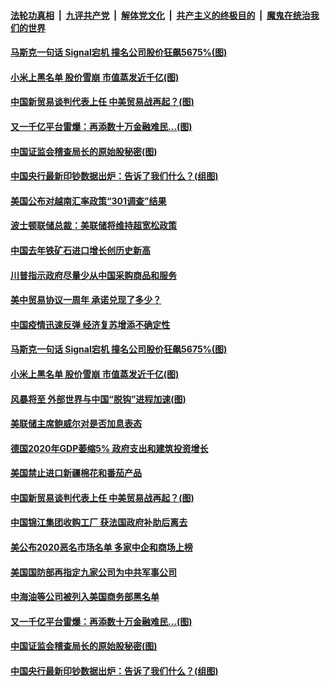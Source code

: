 ####  [法轮功真相](../../../../basic/blob/master/README.md?t=01170131) &nbsp;|&nbsp; [九评共产党](../../../../9ping.md/blob/master/README.md?t=01170131) &nbsp;|&nbsp; [解体党文化](../../../../jtdwh.md/blob/master/README.md?t=01170131)  &nbsp;|&nbsp; [共产主义的终极目的](../../../../gczydzjmd.md/blob/master/README.md?t=01170131) &nbsp;|&nbsp; [魔鬼在统治我们的世界](../../../../mgztzwmdsj.md/blob/master/README.md?t=01170131) 

#### [马斯克一句话 Signal宕机 撞名公司股价狂飙5675%(图)](../pages/p5/959331.md?t=01170131) 

#### [小米上黑名单 股价雪崩 市值蒸发近千亿(图)](../pages/p5/959294.md?t=01170131) 

#### [中国新贸易谈判代表上任 中美贸易战再起？(图)](../pages/p5/959255.md?t=01170131) 

#### [又一千亿平台雷爆：再添数十万金融难民…(图)](../pages/p5/959169.md?t=01170131) 

#### [中国证监会稽查局长的原始股秘密(图)](../pages/p5/959189.md?t=01170131) 

#### [中国央行最新印钞数据出炉：告诉了我们什么？(组图)](../pages/p5/959165.md?t=01170131) 

#### [美国公布对越南汇率政策“301调查”结果](../pages/p5/959351.md?t=01170131) 

#### [波士顿联储总裁：美联储将维持超宽松政策](../pages/p5/959350.md?t=01170131) 

#### [中国去年铁矿石进口增长创历史新高](../pages/p5/959347.md?t=01170131) 

#### [川普指示政府尽量少从中国采购商品和服务](../pages/p5/959343.md?t=01170131) 

#### [美中贸易协议一周年 承诺兑现了多少？](../pages/p5/959339.md?t=01170131) 

#### [中国疫情迅速反弹 经济复苏增添不确定性](../pages/p5/959334.md?t=01170131) 

#### [马斯克一句话 Signal宕机 撞名公司股价狂飙5675%(图)](../pages/p5/959331.md?t=01170131) 

#### [小米上黑名单 股价雪崩 市值蒸发近千亿(图)](../pages/p5/959294.md?t=01170131) 

#### [风暴将至 外部世界与中国“脱钩”进程加速(图)](../pages/p5/959259.md?t=01170131) 

#### [美联储主席鲍威尔对是否加息表态](../pages/p5/959269.md?t=01170131) 

#### [德国2020年GDP萎缩5% 政府支出和建筑投资增长](../pages/p5/959268.md?t=01170131) 

#### [美国禁止进口新疆棉花和番茄产品](../pages/p5/959267.md?t=01170131) 

#### [中国新贸易谈判代表上任 中美贸易战再起？(图)](../pages/p5/959255.md?t=01170131) 

#### [中国锦江集团收购工厂 获法国政府补助后离去](../pages/p5/959248.md?t=01170131) 

#### [美公布2020恶名市场名单 多家中企和商场上榜](../pages/p5/959246.md?t=01170131) 

#### [美国国防部再指定九家公司为中共军事公司](../pages/p5/959245.md?t=01170131) 

#### [中海油等公司被列入美国商务部黑名单](../pages/p5/959244.md?t=01170131) 

#### [又一千亿平台雷爆：再添数十万金融难民…(图)](../pages/p5/959169.md?t=01170131) 

#### [中国证监会稽查局长的原始股秘密(图)](../pages/p5/959189.md?t=01170131) 

#### [中国央行最新印钞数据出炉：告诉了我们什么？(组图)](../pages/p5/959165.md?t=01170131) 

